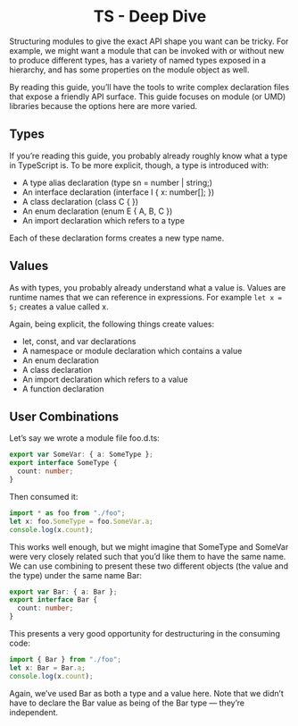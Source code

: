 <link rel="stylesheet" href="https://cdn.jsdelivr.net/npm/bootstrap-icons@1.5.0/font/bootstrap-icons.css">
<link rel="stylesheet" href="../../lib/doc_style.css">

<h1 style="text-align:center">TS - Deep Dive</h1>

Structuring modules to give the exact API shape you want can be tricky. For example, we might want a module that can be invoked with or without new to produce different types, has a variety of named types exposed in a hierarchy, and has some properties on the module object as well.

By reading this guide, you’ll have the tools to write complex declaration files that expose a friendly API surface. This guide focuses on module (or UMD) libraries because the options here are more varied.

## Types
If you’re reading this guide, you probably already roughly know what a type in TypeScript is. To be more explicit, though, a type is introduced with:
* A type alias declaration (type sn = number | string;)
* An interface declaration (interface I { x: number[]; })
* A class declaration (class C { })
* An enum declaration (enum E { A, B, C })
* An import declaration which refers to a type

Each of these declaration forms creates a new type name.

## Values
As with types, you probably already understand what a value is. Values are runtime names that we can reference in expressions. For example ``let x = 5;`` creates a value called x.

Again, being explicit, the following things create values:
* let, const, and var declarations
* A namespace or module declaration which contains a value
* An enum declaration
* A class declaration
* An import declaration which refers to a value
* A function declaration

## User Combinations
Let’s say we wrote a module file foo.d.ts:
```ts
export var SomeVar: { a: SomeType };
export interface SomeType {
  count: number;
}
```

Then consumed it:
```ts
import * as foo from "./foo";
let x: foo.SomeType = foo.SomeVar.a;
console.log(x.count);
```

This works well enough, but we might imagine that SomeType and SomeVar were very closely related such that you’d like them to have the same name. We can use combining to present these two different objects (the value and the type) under the same name Bar:
```ts
export var Bar: { a: Bar };
export interface Bar {
  count: number;
}
```

This presents a very good opportunity for destructuring in the consuming code:
```ts
import { Bar } from "./foo";
let x: Bar = Bar.a;
console.log(x.count);
```
Again, we’ve used Bar as both a type and a value here. Note that we didn’t have to declare the Bar value as being of the Bar type — they’re independent.






























